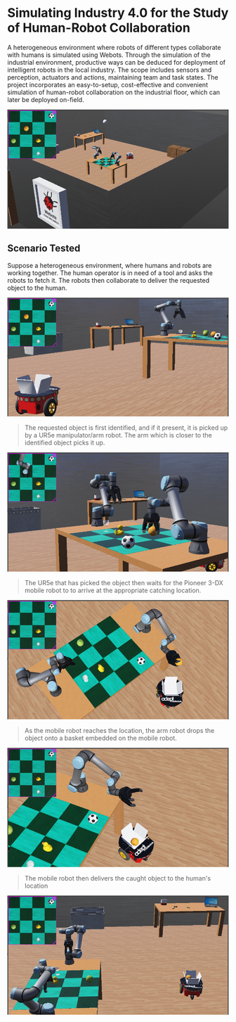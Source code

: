 # Simulating Industry 4.0 for the Study of Human-Robot Collaboration
A heterogeneous environment where robots of different types collaborate with humans is simulated using Webots.
Through the simulation of the industrial environment, productive ways can be deduced for deployment of intelligent robots in the local industry. 
The scope includes sensors and perception, actuators and actions, maintaining team and task states.
The project incorporates an easy-to-setup, cost-effective and convenient simulation of human-robot collaboration on the industrial floor, which can later be deployed on-field. 

![A broad shot of the simulation](./assets/images/simulation_view.png)

## Scenario Tested
Suppose a heterogeneous environment, where humans and robots are working together.
The human operator is in need of a tool and asks the robots to fetch it.
The robots then collaborate to deliver the requested object to the human. 

![A closeup shot of the simulation](./assets/images/simulation_closeup.png)


> The requested object is first identified, and if it present, it is picked up by a UR5e manipulator/arm robot. The arm which is closer to the identified object picks it up.

![A ur5e manipulator robot picking up the requested object](./assets/images/ur5e_pick_place.png)



> The UR5e that has picked the object then waits for the Pioneer 3-DX mobile robot to to arrive at the appropriate catching location.

![A Pioneer 3-DX mobile robot at a suitable location to catch the object from UR5e arm robot](./assets/images/pioneer_fetch.png)



> As the mobile robot reaches the location, the arm robot drops the object onto a basket embedded on the mobile robot.

![The mobile robot catches the requested object](./assets/images/pioneer_catch.png)



> The mobile robot then delivers the caught object to the human's location

![A mobile robot delivering an object to the human's location](./assets/images/pioneer_delivery.png)


